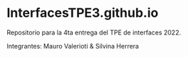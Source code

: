 # InterfacesTPE3.github.io

Repositorio para la 4ta entrega del TPE de interfaces 2022.

Integrantes: Mauro Valerioti & Silvina Herrera
